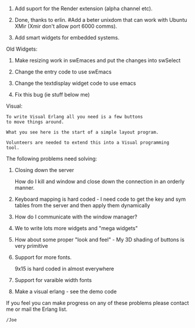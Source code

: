 1) Add suport for the Render extension (alpha channel etc).

2) Done, thanks to erlin. #Add a beter unixdom that can work with Ubuntu XMir (Xmir don't allow port 6000 comms).

3) Add smart widgets for embedded systems.

Old Widgets:

   1) Make resizing work in swEmaces and
      put the changes into swSelect

   2) Change the entry code to use swEmacs

   3) Change the textdisplay widget code to use
      emacs

   4) Fix this bug (ie stuff below me)

   Visual:

    To write Visual Erlang all you need is a few buttons
    to move things around.

    What you see here is the start of a simple layout program.

    Volunteers are needed to extend this into a Visual programming
    tool.


  The following problems need solving:

  1) Closing down the server

     How do I kill and window and close down the connection in an
     orderly manner.

  2) Keyboard mapping is hard coded  - I need code to get the key and sym
     tables from the server and then apply them dynamically

  3) How do I communicate with the window manager?

  4) We to write lots more widgets and "mega widgets"

  5) How about some proper "look and feel" - My 3D shading of
     buttons is very primitive

  6) Support for more fonts.

     9x15 is hard coded in almost everywhere

  7) Support for varaible width fonts

  8) Make a visual erlang - see the demo code

   If you feel you can make progress on any of these problems please contact
    me or mail the Erlang list.

    /Joe
